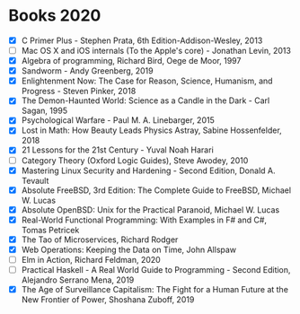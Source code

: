 # Books 2020

- [x] C Primer Plus - Stephen Prata, 6th Edition-Addison-Wesley, 2013
- [ ] Mac OS X and iOS internals (To the Apple's core) - Jonathan Levin, 2013
- [x] Algebra of programming, Richard Bird, Oege de Moor, 1997
- [x] Sandworm - Andy Greenberg, 2019
- [x] Enlightenment Now: The Case for Reason, Science, Humanism, and Progress - Steven Pinker, 2018
- [x] The Demon-Haunted World: Science as a Candle in the Dark - Carl Sagan, 1995
- [x] Psychological Warfare -  Paul M. A. Linebarger, 2015
- [x] Lost in Math: How Beauty Leads Physics Astray, Sabine Hossenfelder, 2018
- [x] 21 Lessons for the 21st Century - Yuval Noah Harari
- [ ] Category Theory (Oxford Logic Guides), Steve Awodey, 2010
- [x] Mastering Linux Security and Hardening - Second Edition, Donald A. Tevault
- [x] Absolute FreeBSD, 3rd Edition: The Complete Guide to FreeBSD, Michael W. Lucas
- [x] Absolute OpenBSD: Unix for the Practical Paranoid, Michael W. Lucas
- [x] Real-World Functional Programming: With Examples in F# and C#, Tomas Petricek
- [x] The Tao of Microservices, Richard Rodger
- [x] Web Operations: Keeping the Data on Time, John Allspaw
- [ ] Elm in Action, Richard Feldman, 2020
- [ ] Practical Haskell - A Real World Guide to Programming - Second Edition, Alejandro Serrano Mena, 2019
- [x] The Age of Surveillance Capitalism: The Fight for a Human Future at the New Frontier of Power, Shoshana Zuboff, 2019
